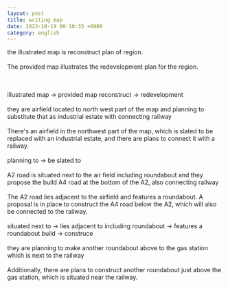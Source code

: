 ```yaml
---
layout: post
title: writing map
date: 2023-10-19 00:10:33 +0900
category: english
---
```


the illustrated map is reconstruct plan of region.
<br>
<br>
The provided map illustrates the redevelopment plan for the region.

<br>
<br>
illustrated map -> provided map
reconstruct -> redevelopment
<br>
<br>
they are airfield located to north west part of the map and planning to substitute that as industrial estate with connecting railway

<br>
<br>
There's an airfield in the northwest part of the map, which is slated to be replaced with an industrial estate, and there are plans to connect it with a railway.
<br>
<br>
planning to -> be slated to
<br>
<br>
A2 road is situated next to the air field including roundabout and they propose the build A4 road at the bottom of the A2, also connecting railway
<br>
<br>
The A2 road lies adjacent to the airfield and features a roundabout. A proposal is in place to construct the A4 road below the A2, which will also be connected to the railway.
<br>
<br>
situated next to -> lies adjacent to
including roundabout -> features a roundabout
build -> construce
<br>
<br>
they are planning to make another roundabout above to the gas station which is next to the railway
<br>
<br>
Additionally, there are plans to construct another roundabout just above the gas station, which is situated near the railway.

